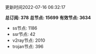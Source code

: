 更新时间2022-07-16 06:32:17

**总订阅: 378**
**总节点: 15699**
**有效节点: 3634**
- ss节点: 1186
- ssr节点: 42
- v2ray节点: 2010
- trojan节点: 396

